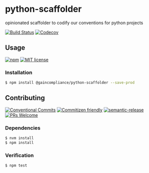 # python-scaffolder

opinionated scaffolder to codify our conventions for python projects

<!-- status badges -->
[![Build Status][ci-badge]][ci-link]
[![Codecov][coverage-badge]][coverage-link]

## Usage

<!-- consumer badges -->
[![npm][npm-badge]][npm-link]
[![MIT license][license-badge]][license-link]

### Installation

```sh
$ npm install @gaincompliance/python-scaffolder --save-prod
```

## Contributing

<!-- contribution badges -->
[![Conventional Commits][commit-convention-badge]][commit-convention-link]
[![Commitizen friendly][commitizen-badge]][commitizen-link]
[![semantic-release][semantic-release-badge]][semantic-release-link]
[![PRs Welcome][PRs-badge]][PRs-link]

### Dependencies

```sh
$ nvm install
$ npm install
```

### Verification

```sh
$ npm test
```

[npm-link]: https://www.npmjs.com/package/@gaincompliance/python-scaffolder
[npm-badge]: https://img.shields.io/npm/v/@gaincompliance/python-scaffolder.svg
[license-link]: LICENSE
[license-badge]: https://img.shields.io/github/license/GainCompliance/python-scaffolder.svg
[ci-link]: https://travis-ci.com/GainCompliance/python-scaffolder
[ci-badge]: https://img.shields.io/travis/com/GainCompliance/python-scaffolder/master.svg
[coverage-link]: https://codecov.io/github/GainCompliance/python-scaffolder
[coverage-badge]: https://img.shields.io/codecov/c/github/GainCompliance/python-scaffolder.svg
[commit-convention-link]: https://conventionalcommits.org
[commit-convention-badge]: https://img.shields.io/badge/Conventional%20Commits-1.0.0-yellow.svg
[commitizen-link]: http://commitizen.github.io/cz-cli/
[commitizen-badge]: https://img.shields.io/badge/commitizen-friendly-brightgreen.svg
[semantic-release-link]: https://github.com/semantic-release/semantic-release
[semantic-release-badge]: https://img.shields.io/badge/%20%20%F0%9F%93%A6%F0%9F%9A%80-semantic--release-e10079.svg
[PRs-link]: http://makeapullrequest.com
[PRs-badge]: https://img.shields.io/badge/PRs-welcome-brightgreen.svg

